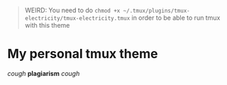> WEIRD: You need to do `chmod +x ~/.tmux/plugins/tmux-electricity/tmux-electricity.tmux` in order to be able to run tmux with this theme

# My personal tmux theme

*cough* **plagiarism** *cough*
